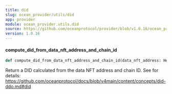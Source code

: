```yaml
---
title: did
slug: ocean_provider/utils/did
app: provider
module: ocean_provider.utils.did
source: https://github.com/oceanprotocol/provider/blob/v1.0.16/ocean_provider/utils/did.py
version: 1.0.16
---
```

#### compute\_did\_from\_data\_nft\_address\_and\_chain\_id

```python
def compute_did_from_data_nft_address_and_chain_id(data_nft_address: HexAddress, chain_id: int) -> HexStr
```

Return a DID calculated from the data NFT address and chain ID.
See for details: https://github.com/oceanprotocol/docs/blob/v4main/content/concepts/did-ddo.md#did


